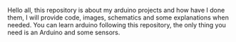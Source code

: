 Hello all, this repository is about my arduino projects and how have I done them, I will provide code, images, schematics and some explanations when needed. You can learn arduino following this repository, the only thing you need is an Arduino and some sensors.
